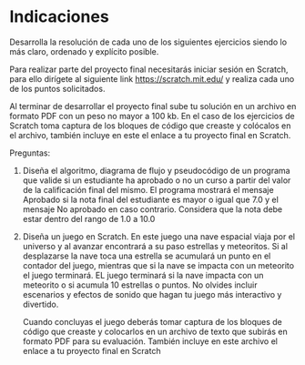 
# Indicaciones
Desarrolla la resolución de cada uno de los siguientes ejercicios
siendo lo más claro, ordenado y explícito posible.

Para realizar parte del proyecto final necesitarás iniciar sesión en Scratch, para ello
dirígete al siguiente link https://scratch.mit.edu/ y realiza cada uno de los puntos
solicitados.

Al terminar de desarrollar el proyecto final sube tu solución en un archivo en
formato PDF con un peso no mayor a 100 kb. En el caso de los ejercicios de Scratch
toma captura de los bloques de código que creaste y colócalos en el archivo,
también incluye en este el enlace a tu proyecto final en Scratch.

Preguntas:
1. Diseña el algoritmo, diagrama de flujo y pseudocódigo de un programa que
valide si un estudiante ha aprobado o no un curso a partir del valor de la
calificación final del mismo. El programa mostrará el mensaje Aprobado si la
nota final del estudiante es mayor o igual que 7.0 y el mensaje No aprobado
en caso contrario. Considera que la nota debe estar dentro del rango de 1.0 a
10.0



2. Diseña un juego en Scratch. En este juego una nave espacial viaja por el
universo y al avanzar encontrará a su paso estrellas y meteoritos. Si al
desplazarse la nave toca una estrella se acumulará un punto en el contador
del juego, mientras que si la nave se impacta con un meteorito el juego
terminará. EL juego terminará si la nave impacta con un meteorito o si
acumula 10 estrellas o puntos. No olvides incluir escenarios y efectos de
sonido que hagan tu juego más interactivo y divertido.

    Cuando concluyas el juego deberás tomar captura de los bloques de código
que creaste y colocarlos en un archivo de texto que subirás en formato PDF
para su evaluación. También incluye en este archivo el enlace a tu proyecto
final en Scratch